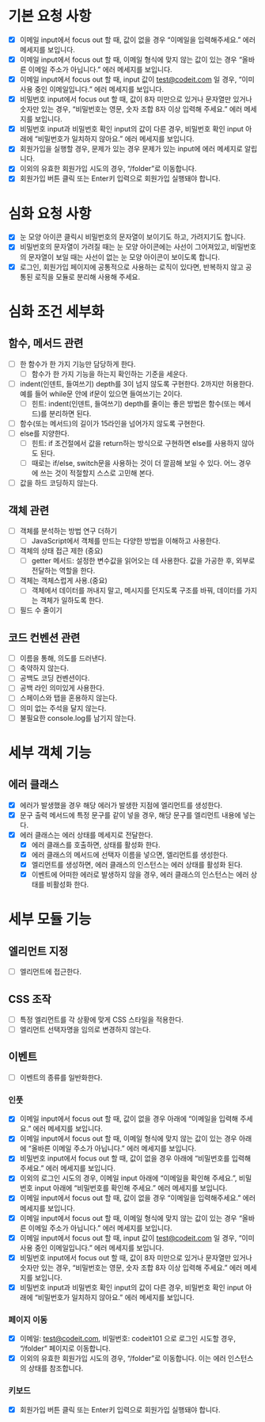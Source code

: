 # 기본 요청 사항
- [x] 이메일 input에서 focus out 할 때, 값이 없을 경우 “이메일을 입력해주세요.” 에러 메세지를 보입니다.
- [x] 이메일 input에서 focus out 할 때, 이메일 형식에 맞지 않는 값이 있는 경우 “올바른 이메일 주소가 아닙니다.” 에러 메세지를 보입니다.
- [x] 이메일 input에서 focus out 할 때, input 값이 test@codeit.com 일 경우, “이미 사용 중인 이메일입니다.” 에러 메세지를 보입니다.
- [x] 비밀번호 input에서 focus out 할 때, 값이 8자 미만으로 있거나 문자열만 있거나 숫자만 있는 경우, “비밀번호는 영문, 숫자 조합 8자 이상 입력해 주세요.” 에러 메세지를 보입니다.
- [x] 비밀번호 input과 비밀번호 확인 input의 값이 다른 경우, 비밀번호 확인 input 아래에 “비밀번호가 일치하지 않아요.” 에러 메세지를 보입니다.
- [x] 회원가입을 실행할 경우, 문제가 있는 경우 문제가 있는 input에 에러 메세지로 알립니다.
- [x] 이외의 유효한 회원가입 시도의 경우, “/folder”로 이동합니다.
- [x] 회원가입 버튼 클릭 또는 Enter키 입력으로 회원가입 실행돼야 합니다.

# 심화 요청 사항
- [x] 눈 모양 아이콘 클릭시 비밀번호의 문자열이 보이기도 하고, 가려지기도 합니다.
- [x] 비밀번호의 문자열이 가려질 때는 눈 모양 아이콘에는 사선이 그어져있고, 비밀번호의 문자열이 보일 때는 사선이 없는 눈 모양 아이콘이 보이도록 합니다.
- [x] 로그인, 회원가입 페이지에 공통적으로 사용하는 로직이 있다면, 반복하지 않고 공통된 로직을 모듈로 분리해 사용해 주세요.

# 심화 조건 세부화
## 함수, 메서드 관련
  - [ ] 한 함수가 한 가지 기능만 담당하게 한다.
      - [ ] 함수가 한 가지 기능을 하는지 확인하는 기준을 세운다.
  - [ ] indent(인덴트, 들여쓰기) depth를 3이 넘지 않도록 구현한다. 2까지만 허용한다. 예를 들어 while문 안에 if문이 있으면 들여쓰기는 2이다. 
    - [ ] 힌트: indent(인덴트, 들여쓰기) depth를 줄이는 좋은 방법은 함수(또는 메서드)를 분리하면 된다.
  - [ ] 함수(또는 메서드)의 길이가 15라인을 넘어가지 않도록 구현한다.
  - [ ] else를 지양한다.
      - [ ] 힌트: if 조건절에서 값을 return하는 방식으로 구현하면 else를 사용하지 않아도 된다.
      - [ ] 때로는 if/else, switch문을 사용하는 것이 더 깔끔해 보일 수 있다. 어느 경우에 쓰는 것이 적절할지 스스로 고민해 본다.
  - [ ] 값을 하드 코딩하지 않는다.

## 객체 관련
  - [ ] 객체를 분석하는 방법 연구 더하기
      - [ ] JavaScript에서 객체를 만드는 다양한 방법을 이해하고 사용한다.
  - [ ] 객체의 상태 접근 제한 (중요)
      - [ ] getter 메서드: 설정한 변수값을 읽어오는 데 사용한다. 값을 가공한 후, 외부로 전달하는 역할을 한다.
  - [ ] 객체는 객체스럽게 사용.(중요)
      - [ ] 객체에서 데이터를 꺼내지 말고, 메시지를 던지도록 구조를 바꿔, 데이터를 가지는 객체가 일하도록 한다.
  - [ ] 필드 수 줄이기
        
## 코드 컨벤션 관련
  - [ ] 이름을 통해, 의도를 드러낸다.
  - [ ] 축약하지 않는다.
  - [ ] 공백도 코딩 컨벤션이다.
  - [ ] 공백 라인 의미있게 사용한다.
  - [ ] 스페이스와 탭을 혼용하지 않는다.
  - [ ] 의미 없는 주석을 달지 않는다.
  - [ ] 불필요한 console.log를 남기지 않는다.

# 세부 객체 기능
## 에러 클래스
- [x] 에러가 발생했을 경우 해당 에러가 발생한 지점에 엘리먼트를 생성한다.
- [x] 문구 출력 메서드에 특정 문구를 같이 넣을 경우, 해당 문구를 엘리먼트 내용에 넣는다.
- [x] 에러 클래스는 에러 상태를 메세지로 전달한다.
  - [x] 에러 클래스를 호출하면, 상태를 활성화 한다.
  - [x] 에러 클래스의 메서드에 선택자 이름을 넣으면, 엘리먼트를 생성한다.
  - [x] 엘리먼트를 생성하면, 에러 클래스의 인스턴스는 에러 상태를 활성화 된다.
  - [x] 이벤트에 어떠한 에러로 발생하지 않을 경우, 에러 클래스의 인스턴스는 에러 상태를 비활성화 한다.

# 세부 모듈 기능
## 엘리먼트 지정
- [ ] 엘리먼트에 접근한다.

## CSS 조작
- [ ] 특정 엘리먼트를 각 상황에 맞게 CSS 스타일을 적용한다.
- [ ] 엘리먼트 선택자명을 임의로 변경하지 않는다. 

## 이벤트
- [ ] 이벤트의 종류를 일반화한다.
### 인풋
  - [x] 이메일 input에서 focus out 할 때, 값이 없을 경우 아래에 “이메일을 입력해 주세요.” 에러 메세지를 보입니다.
  - [x] 이메일 input에서 focus out 할 때, 이메일 형식에 맞지 않는 값이 있는 경우 아래에 “올바른 이메일 주소가 아닙니다.” 에러 메세지를 보입니다.
  - [x] 비밀번호 input에서 focus out 할 때, 값이 없을 경우 아래에 “비밀번호를 입력해 주세요.” 에러 메세지를 보입니다.
  - [x] 이외의 로그인 시도의 경우, 이메일 input 아래에 “이메일을 확인해 주세요.”, 비밀번호 input 아래에 “비밀번호를 확인해 주세요.” 에러 메세지를 보입니다.
  - [x] 이메일 input에서 focus out 할 때, 값이 없을 경우 “이메일을 입력해주세요.” 에러 메세지를 보입니다.
  - [x] 이메일 input에서 focus out 할 때, 이메일 형식에 맞지 않는 값이 있는 경우 “올바른 이메일 주소가 아닙니다.” 에러 메세지를 보입니다.
  - [x] 이메일 input에서 focus out 할 때, input 값이 test@codeit.com 일 경우, “이미 사용 중인 이메일입니다.” 에러 메세지를 보입니다.
  - [x] 비밀번호 input에서 focus out 할 때, 값이 8자 미만으로 있거나 문자열만 있거나 숫자만 있는 경우, “비밀번호는 영문, 숫자 조합 8자 이상 입력해 주세요.” 에러 메세지를 보입니다.
  - [x] 비밀번호 input과 비밀번호 확인 input의 값이 다른 경우, 비밀번호 확인 input 아래에 “비밀번호가 일치하지 않아요.” 에러 메세지를 보입니다.
### 페이지 이동
  - [x] 이메일: test@codeit.com, 비밀번호: codeit101 으로 로그인 시도할 경우, “/folder” 페이지로 이동합니다.
  - [x] 이외의 유효한 회원가입 시도의 경우, “/folder”로 이동합니다. 이는 에러 인스턴스의 상태를 참조합니다.
### 키보드
  - [x] 회원가입 버튼 클릭 또는 Enter키 입력으로 회원가입 실행돼야 합니다.
